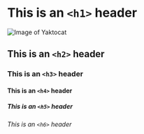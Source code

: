 # This is an `<h1>` header
![Image of Yaktocat](https://octodex.github.com/images/yaktocat.png)
## This is an `<h2>` header
### This is an `<h3>` header
#### This is an `<h4>` header
##### This is an `<h5>` header
###### This is an `<h6>` header


